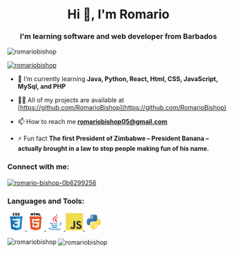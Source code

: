 <h1 align="center">Hi 👋, I'm Romario </h1>
<h3 align="center">I'm learning software and web developer from Barbados</h3>

<p align="left"> <img src="https://komarev.com/ghpvc/?username=romariobishop&label=Profile%20views&color=0e75b6&style=flat" alt="romariobishop" /> </p>

<p align="left"> <a href="https://github.com/ryo-ma/github-profile-trophy"><img src="https://github-profile-trophy.vercel.app/?username=romariobishop" alt="romariobishop" /></a> </p>

- 🌱 I’m currently learning **Java, Python, React, Html, CSS, JavaScript, MySql, and PHP**

- 👨‍💻 All of my projects are available at [https://github.com/RomarioBishop](https://github.com/RomarioBishop)

- 📫 How to reach me **romariobishop05@gmail.com**

- ⚡ Fun fact **The first President of Zimbabwe – President Banana – actually brought in a law to stop people making fun of his name.**

<h3 align="left">Connect with me:</h3>
<p align="left">
<a href="https://linkedin.com/in/romario-bishop-0b6299256" target="blank"><img align="center" src="https://raw.githubusercontent.com/rahuldkjain/github-profile-readme-generator/master/src/images/icons/Social/linked-in-alt.svg" alt="romario-bishop-0b6299256" height="30" width="40" /></a>
</p>

<h3 align="left">Languages and Tools:</h3>
<p align="left"> <a href="https://www.w3schools.com/css/" target="_blank" rel="noreferrer"> <img src="https://raw.githubusercontent.com/devicons/devicon/master/icons/css3/css3-original-wordmark.svg" alt="css3" width="40" height="40"/> </a> <a href="https://www.w3.org/html/" target="_blank" rel="noreferrer"> <img src="https://raw.githubusercontent.com/devicons/devicon/master/icons/html5/html5-original-wordmark.svg" alt="html5" width="40" height="40"/> </a> <a href="https://www.java.com" target="_blank" rel="noreferrer"> <img src="https://raw.githubusercontent.com/devicons/devicon/master/icons/java/java-original.svg" alt="java" width="40" height="40"/> </a> <a href="https://developer.mozilla.org/en-US/docs/Web/JavaScript" target="_blank" rel="noreferrer"> <img src="https://raw.githubusercontent.com/devicons/devicon/master/icons/javascript/javascript-original.svg" alt="javascript" width="40" height="40"/> </a> <a href="https://www.python.org" target="_blank" rel="noreferrer"> <img src="https://raw.githubusercontent.com/devicons/devicon/master/icons/python/python-original.svg" alt="python" width="40" height="40"/> </a> </p>

<p><img align="left" src="https://github-readme-stats.vercel.app/api/top-langs?username=romariobishop&show_icons=true&locale=en&layout=compact" alt="romariobishop" /></p>

<p>&nbsp;<img align="center" src="https://github-readme-stats.vercel.app/api?username=romariobishop&show_icons=true&locale=en" alt="romariobishop" /></p>
